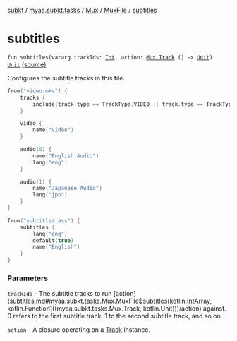 [subkt](../../../index.md) / [myaa.subkt.tasks](../../index.md) / [Mux](../index.md) / [MuxFile](index.md) / [subtitles](./subtitles.md)

# subtitles

`fun subtitles(vararg trackIds: `[`Int`](https://kotlinlang.org/api/latest/jvm/stdlib/kotlin/-int/index.html)`, action: `[`Mux.Track`](../-track/index.md)`.() -> `[`Unit`](https://kotlinlang.org/api/latest/jvm/stdlib/kotlin/-unit/index.html)`): `[`Unit`](https://kotlinlang.org/api/latest/jvm/stdlib/kotlin/-unit/index.html) [(source)](https://github.com/Myaamori/SubKt/blob/0.1.9/src/main/kotlin/myaa/subkt/tasks/muxtask.kt#L431)

Configures the subtitle tracks in this file.

``` kotlin
from("video.mkv") {
    tracks {
        include(track.type == TrackType.VIDEO || track.type == TrackType.AUDIO)
    }

    video {
        name("Video")
    }

    audio(0) {
        name("English Audio")
        lang("eng")
    }

    audio(1) {
        name("Japanese Audio")
        lang("jpn")
    }
}

from("subtitles.ass") {
    subtitles {
        lang("eng")
        default(true)
        name("English")
    }
}
```

### Parameters

`trackIds` - The subtitle tracks to run [action](subtitles.md#myaa.subkt.tasks.Mux.MuxFile$subtitles(kotlin.IntArray, kotlin.Function1((myaa.subkt.tasks.Mux.Track, kotlin.Unit)))/action) against.
0 refers to the first subtitle track, 1 to the second subtitle track, and so on.

`action` - A closure operating on a [Track](../-track/index.md) instance.